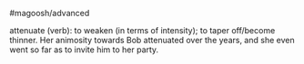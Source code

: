 #magoosh/advanced

attenuate (verb): to weaken (in terms of intensity); to taper off/become thinner. 
Her animosity towards Bob attenuated over the years, and she even went so far as to invite him to her 
party. 
